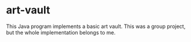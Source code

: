 # art-vault
This Java program implements a basic art vault. This was a group project, but the whole implementation belongs to me.
